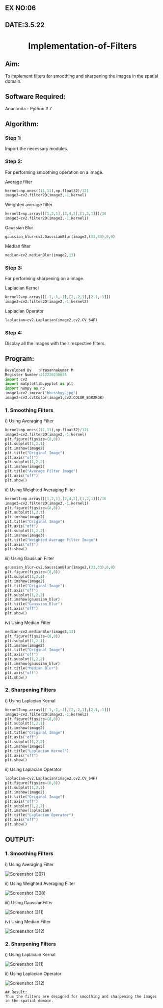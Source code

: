 ## EX NO:06
## DATE:3.5.22
# <p align="center">Implementation-of-Filters
## Aim:
To implement filters for smoothing and sharpening the images in the spatial domain.

## Software Required:
Anaconda - Python 3.7

## Algorithm:
### Step 1:
Import the necessary modules.

### Step 2:
For performing smoothing operation on a image.

Average filter
```python
kernel=np.ones((11,11),np.float32)/121
image3=cv2.filter2D(image2,-1,kernel)
```
Weighted average filter
```python
kernel1=np.array([[1,2,1],[2,4,2],[1,2,1]])/16
image3=cv2.filter2D(image2,-1,kernel1)
```
Gaussian Blur
```python
gaussian_blur=cv2.GaussianBlur(image2,(33,33),0,0)
```
Median filter
```python
median=cv2.medianBlur(image2,13)
```
### Step 3:
For performing sharpening on a image.

Laplacian Kernel
```python
kernel2=np.array([[-1,-1,-1],[2,-2,1],[2,1,-1]])
image3=cv2.filter2D(image2,-1,kernel2)
```
Laplacian Operator
```python
laplacian=cv2.Laplacian(image2,cv2.CV_64F)
```
### Step 4:
Display all the images with their respective filters.
## Program:
  ```python
  Developed By   :Prasannakumar M 
  Register Number:212220230035
import cv2
import matplotlib.pyplot as plt
import numpy as np
image1=cv2.imread("hhusskyy.jpg")
image2=cv2.cvtColor(image1,cv2.COLOR_BGR2RGB)
```
### 1. Smoothing Filters

i) Using Averaging Filter
```Python
kernel=np.ones((11,11),np.float32)/121
image3=cv2.filter2D(image2,-1,kernel)
plt.figure(figsize=(8,8))
plt.subplot(1,2,1)
plt.imshow(image2)
plt.title("Original Image")
plt.axis("off")
plt.subplot(1,2,2)
plt.imshow(image3)
plt.title("Average Filter Image")
plt.axis("off")
plt.show()
```
ii) Using Weighted Averaging Filter
```Python
kernel1=np.array([[1,2,1],[2,4,2],[1,2,1]])/16
image3=cv2.filter2D(image2,-1,kernel1)
plt.figure(figsize=(8,8))
plt.subplot(1,2,1)
plt.imshow(image2)
plt.title("Original Image")
plt.axis("off")
plt.subplot(1,2,2)
plt.imshow(image3)
plt.title("Weighted Average Filter Image")
plt.axis("off")
plt.show()
```
iii) Using Gaussian Filter
```Python
gaussian_blur=cv2.GaussianBlur(image2,(33,33),0,0)
plt.figure(figsize=(8,8))
plt.subplot(1,2,1)
plt.imshow(image2)
plt.title("Original Image")
plt.axis("off")
plt.subplot(1,2,2)
plt.imshow(gaussian_blur)
plt.title("Gaussian Blur")
plt.axis("off")
plt.show()
```

iv) Using Median Filter
```Python
median=cv2.medianBlur(image2,13)
plt.figure(figsize=(8,8))
plt.subplot(1,2,1)
plt.imshow(image2)
plt.title("Original Image")
plt.axis("off")
plt.subplot(1,2,2)
plt.imshow(gaussian_blur)
plt.title("Median Blur")
plt.axis("off")
plt.show()
```

### 2. Sharpening Filters
i) Using Laplacian Kernal
```Python
kernel2=np.array([[-1,-1,-1],[2,-2,1],[2,1,-1]])
image3=cv2.filter2D(image2,-1,kernel2)
plt.figure(figsize=(8,8))
plt.subplot(1,2,1)
plt.imshow(image2)
plt.title("Original Image")
plt.axis("off")
plt.subplot(1,2,2)
plt.imshow(image3)
plt.title("Laplacian Kernel")
plt.axis("off")
plt.show()
```
ii) Using Laplacian Operator
```Python
laplacian=cv2.Laplacian(image2,cv2.CV_64F)
plt.figure(figsize=(8,8))
plt.subplot(1,2,1)
plt.imshow(image2)
plt.title("Original Image")
plt.axis("off")
plt.subplot(1,2,2)
plt.imshow(laplacian)
plt.title("Laplacian Operator")
plt.axis("off")
plt.show()
```

## OUTPUT:
### 1. Smoothing Filters

i) Using Averaging Filter

![Screenshot (307)](https://user-images.githubusercontent.com/75235090/167666159-e89bfdef-c573-4ffd-af23-27b815823462.png)

ii) Using Weighted Averaging Filter

![Screenshot (308)](https://user-images.githubusercontent.com/75235090/167666482-8f6c0b10-4331-4c5c-912e-f93892f0a843.png)

iii) Using GaussianFilter

![Screenshot (311)](https://user-images.githubusercontent.com/75235090/167667180-5e9141e3-d2f1-4384-b977-676c36a955ef.png)

iv) Using Median Filter

![Screenshot (312)](https://user-images.githubusercontent.com/75235090/167667535-7b8ac49c-9d40-4fa9-9956-9af25b8025c9.png)


### 2. Sharpening Filters


i) Using Laplacian Kernal
  
![Screenshot (311)](https://user-images.githubusercontent.com/75235090/167667726-d9d98687-7db0-4b68-bb4b-f4c243b02221.png)
  
ii) Using Laplacian Operator
  
![Screenshot (312)](https://user-images.githubusercontent.com/75235090/167667862-48da57bf-ad1e-4e28-8853-65d80efbe923.png)
  
 ``` 
## Result:
Thus the filters are designed for smoothing and sharpening the images in the spatial domain.
